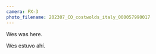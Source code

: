 ```yaml
---
camera: FX-3
photo_filename: 202307_CO_costwolds_italy_000057990017
---
```


Wes was here.

Wes estuvo ahí.
